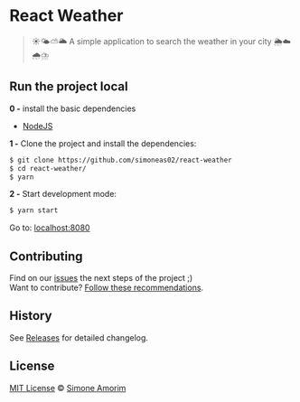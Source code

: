 # React Weather

> ☀🌤⛅🌥 A simple application to search the weather in your city 🌦☁🌧⛈

## Run the project local


**0 -** install the basic dependencies

- [NodeJS](https://nodejs.org/en/)

**1 -** Clone the project and install the dependencies:

```sh
$ git clone https://github.com/simoneas02/react-weather
$ cd react-weather/
$ yarn
```

**2 -** Start development mode:

```sh
$ yarn start
```

Go to: [localhost:8080](http://localhost:8080)


## Contributing

Find on our [issues](https://github.com/simoneas02/react-weather/issues/) the next steps of the project ;)  
Want to contribute? [Follow these recommendations](https://github.com/simoneas02/react-weather/blob/master/CONTRIBUTING.md).


## History

See [Releases](https://github.com/simoneas02/react-weather/releases) for detailed changelog.


## License

[MIT License](https://github.com/simoneas02/react-weather/blob/master/LICENSE.md) © [Simone Amorim](https://simoneas02.github.io)
